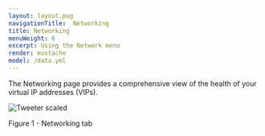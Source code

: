 ```yaml
---
layout: layout.pug
navigationTitle:  Networking
title: Networking
menuWeight: 6
excerpt: Using the Network menu
render: mustache
model: /data.yml
---
```


The Networking page provides a comprehensive view of the health of your virtual IP addresses (VIPs).

![Tweeter scaled](/1.14/img/GUI-Networking-Networks_View-1_12.png)

Figure 1 - Networking tab
